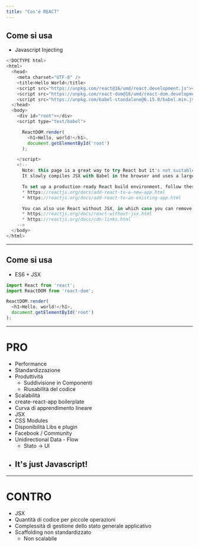 ```yaml
---
title: "Cos'è REACT"
---
```


<div class="row">
<div class="col-6 align-self-center">

## Come si usa

</div>
<div class="col-6 text-left">

* Javascript Injecting
  
```javascript
<!DOCTYPE html>
<html>
  <head>
    <meta charset="UTF-8" />
    <title>Hello World</title>
    <script src="https://unpkg.com/react@16/umd/react.development.js"></script>
    <script src="https://unpkg.com/react-dom@16/umd/react-dom.development.js"></script>
    <script src="https://unpkg.com/babel-standalone@6.15.0/babel.min.js"></script>
  </head>
  <body>
    <div id="root"></div>
    <script type="text/babel">

      ReactDOM.render(
        <h1>Hello, world!</h1>,
        document.getElementById('root')
      );

    </script>
    <!--
      Note: this page is a great way to try React but it's not suitable for production.
      It slowly compiles JSX with Babel in the browser and uses a large development build of React.

      To set up a production-ready React build environment, follow these instructions:
      * https://reactjs.org/docs/add-react-to-a-new-app.html
      * https://reactjs.org/docs/add-react-to-an-existing-app.html

      You can also use React without JSX, in which case you can remove Babel:
      * https://reactjs.org/docs/react-without-jsx.html
      * https://reactjs.org/docs/cdn-links.html
    -->
  </body>
</html>
```

</div>
</div>

---

<div class="row">
<div class="col-6 align-self-center">

## Come si usa

</div>
<div class="col-6 text-left">

* ES6 + JSX

```javascript
import React from 'react';
import ReactDOM from 'react-dom';

ReactDOM.render(
  <h1>Hello, world!</h1>,
  document.getElementById('root')
);
```

</div>
</div>

---

<div class="row">
<div class="col-6 align-self-center">

# PRO

</div>
<div class="col-6 text-left">

* Performance
* Standardizzazione
* Produttività
  * Suddivisione in Componenti
  * Riusabilità del codice
* Scalabilità
* create-react-app boilerplate
* Curva di apprendimento lineare
* JSX
* CSS Modules
* Disponibilità Libs e plugin
* Facebook / Community
* Unidirectional Data - Flow
  * Stato -> UI
* ## It's just Javascript!

</div>
</div>

---

<div class="row">
<div class="col-6 align-self-center">

# CONTRO

</div>
<div class="col-6 text-left">

* JSX
* Quantità di codice per piccole operazioni
* Complessità di gestione dello stato generale applicativo
* Scaffolding non standardizzato 
  * Non scalabile

</div>
</div>
